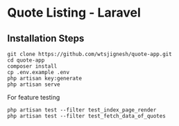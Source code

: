 # Quote Listing - Laravel

## Installation Steps

```
git clone https://github.com/wtsjignesh/quote-app.git
cd quote-app
composer install
cp .env.example .env
php artisan key:generate
php artisan serve
```

For feature testing

```
php artisan test --filter test_index_page_render
php artisan test --filter test_fetch_data_of_quotes
```
